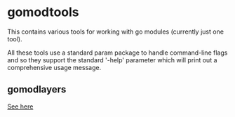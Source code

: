 # gomodtools
This contains various tools for working with go modules (currently just one
tool).

All these tools use a standard param package to handle command-line flags
and so they support the standard '-help' parameter which will print out a
comprehensive usage message.

## gomodlayers
[See here](gomodlayers/_gomodlayers.DOC.md)
